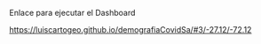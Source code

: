 Enlace para ejecutar el Dashboard

https://luiscartogeo.github.io/demografiaCovidSa/#3/-27.12/-72.12
